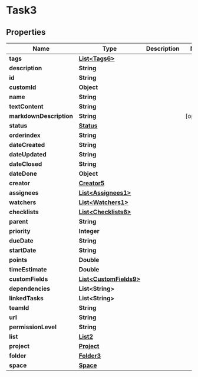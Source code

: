 

# Task3


## Properties

| Name | Type | Description | Notes |
|------------ | ------------- | ------------- | -------------|
|**tags** | [**List&lt;Tags6&gt;**](Tags6.md) |  |  |
|**description** | **String** |  |  |
|**id** | **String** |  |  |
|**customId** | **Object** |  |  |
|**name** | **String** |  |  |
|**textContent** | **String** |  |  |
|**markdownDescription** | **String** |  |  [optional] |
|**status** | [**Status**](Status.md) |  |  |
|**orderindex** | **String** |  |  |
|**dateCreated** | **String** |  |  |
|**dateUpdated** | **String** |  |  |
|**dateClosed** | **String** |  |  |
|**dateDone** | **Object** |  |  |
|**creator** | [**Creator5**](Creator5.md) |  |  |
|**assignees** | [**List&lt;Assignees1&gt;**](Assignees1.md) |  |  |
|**watchers** | [**List&lt;Watchers1&gt;**](Watchers1.md) |  |  |
|**checklists** | [**List&lt;Checklists6&gt;**](Checklists6.md) |  |  |
|**parent** | **String** |  |  |
|**priority** | **Integer** |  |  |
|**dueDate** | **String** |  |  |
|**startDate** | **String** |  |  |
|**points** | **Double** |  |  |
|**timeEstimate** | **Double** |  |  |
|**customFields** | [**List&lt;CustomFields9&gt;**](CustomFields9.md) |  |  |
|**dependencies** | **List&lt;String&gt;** |  |  |
|**linkedTasks** | **List&lt;String&gt;** |  |  |
|**teamId** | **String** |  |  |
|**url** | **String** |  |  |
|**permissionLevel** | **String** |  |  |
|**list** | [**List2**](List2.md) |  |  |
|**project** | [**Project**](Project.md) |  |  |
|**folder** | [**Folder3**](Folder3.md) |  |  |
|**space** | [**Space**](Space.md) |  |  |



